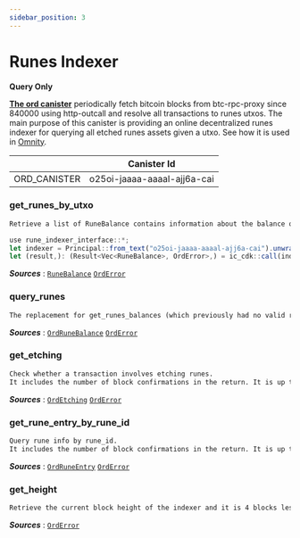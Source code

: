 ```yaml
---
sidebar_position: 3
---
```


# Runes Indexer
**Query Only**

**[The ord canister](https://github.com/octopus-network/ord-canister)** periodically fetch bitcoin blocks from btc-rpc-proxy since 840000 using http-outcall and resolve all transactions to runes utxos. The main purpose of this canister is providing an online decentralized runes indexer for querying all etched runes assets given a utxo. See how it is used in [Omnity](https://github.com/octopus-network/omnity-interoperability/blob/main/customs/oracle_canister/src/oracle.rs#L26).

|  | Canister Id |
| --- | --- |
| ORD_CANISTER | o25oi-jaaaa-aaaal-ajj6a-cai |

### get_runes_by_utxo
```md title="get_runes_by_utxo(txid: String, vout: u32) -> Result<Vec<RuneBalance>, OrdError>"
Retrieve a list of RuneBalance contains information about the balance of the runes associated with a particular utxo from the vout and txid.
```
```jsx title="Rust Usage Example:"
use rune_indexer_interface::*;
let indexer = Principal::from_text("o25oi-jaaaa-aaaal-ajj6a-cai").unwrap();
let (result,): (Result<Vec<RuneBalance>, OrdError>,) = ic_cdk::call(indexer, "get_runes_by_utxo", ("ee8345590d85047c66a0e131153e5202b9bda3990bd07decd9df0a9bb2589348", 0)).await.unwrap();
```
***Sources*** : 
[`RuneBalance`](https://github.com/octopus-network/ord-canister/blob/master/interface/src/lib.rs#L24)
[`OrdError`](https://github.com/octopus-network/ord-canister/blob/master/interface/src/lib.rs#L70)

### query_runes
```md query_runes(outpoints: Vec<String>) -> Result<Vec<Option<Vec<OrdRuneBalance>>>, OrdError>"
The replacement for get_runes_balances (which previously had no valid return if there were fewer than 4 confirmations) now includes the number of block confirmations in the return. It is up to the application to decide whether to use the returned data based on the number of confirmations.
```
***Sources*** : 
[`OrdRuneBalance`](https://github.com/octopus-network/ord-canister/blob/master/interface/src/lib.rs#L30)
[`OrdError`](https://github.com/octopus-network/ord-canister/blob/master/interface/src/lib.rs#L70)

### get_etching
```md get_etching(txid: String) -> Result<Option<OrdEtching>, OrdError>"
Check whether a transaction involves etching runes.
It includes the number of block confirmations in the return. It is up to the application to decide whether to use the returned data based on the number of confirmations.
```
***Sources*** : 
[`OrdEtching`](https://github.com/octopus-network/ord-canister/blob/master/interface/src/lib.rs#L39)
[`OrdError`](https://github.com/octopus-network/ord-canister/blob/master/interface/src/lib.rs#L70)

### get_rune_entry_by_rune_id
```md get_rune_entry_by_rune_id(rune_id: String) -> Result<OrdRuneEntry, OrdError>"
Query rune info by rune_id.
It includes the number of block confirmations in the return. It is up to the application to decide whether to use the returned data based on the number of confirmations.
```
***Sources*** : 
[`OrdRuneEntry`](https://github.com/octopus-network/ord-canister/blob/master/interface/src/lib.rs#L53)
[`OrdError`](https://github.com/octopus-network/ord-canister/blob/master/interface/src/lib.rs#L70)

### get_height
```md title="get_height() -> Result<(u32, String), OrdError>"
Retrieve the current block height of the indexer and it is 4 blocks less than the latest height on the bitcoin chain and its hash.
```
***Sources*** : [`OrdError`](https://github.com/octopus-network/ord-canister/blob/master/interface/src/lib.rs#L70)